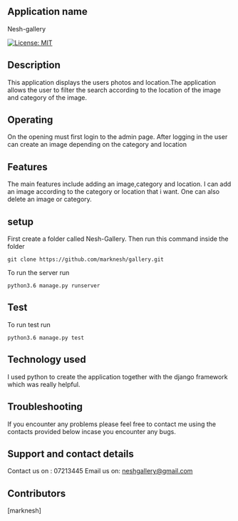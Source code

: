 ## Application name
Nesh-gallery

[![License: MIT](https://img.shields.io/badge/License-MIT-yellow.svg)](https://opensource.org/licenses/MIT)

## Description
This application displays the users photos and location.The application allows the user to filter the search according to the location of the image and category of the image.

## Operating
On the opening must first login to the admin page.
After logging in the user can create an image depending on the category and location

## Features
The main features include adding an image,category and location.
I can add an image according to the category or location that i want.
One can also delete an image or category.

## setup
First create a folder called Nesh-Gallery.
Then run this command inside the folder
```
git clone https://github.com/marknesh/gallery.git 
```
To run the server run
```
python3.6 manage.py runserver
```

## Test
To run test run 
```
python3.6 manage.py test

```

##  Technology used
I used python to create the application together with the django framework which was really helpful.

## Troubleshooting
If you encounter any problems please feel free to contact me using the contacts provided  below incase you encounter any bugs.

## Support and contact details
Contact us on : 07213445
Email us on: neshgallery@gmail.com

## Contributors
[marknesh]




